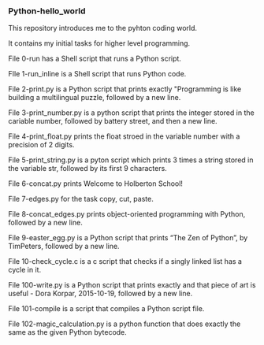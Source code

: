 ### Python-hello_world

This repository introduces me to the pyhton coding world.

It contains my initial tasks for higher level programming.

File 0-run has a Shell script that runs a Python script.

FIle 1-run_inline is a Shell script that runs Python code.

File 2-print.py is a Python script that prints exactly "Programming is like building a multilingual puzzle, followed by a new line.

File 3-print_number.py is a python script that prints the integer stored in the cariable number, followed by battery street, and then a new line.

File 4-print_float.py prints the float stroed in the variable number with a precision of 2 digits.

File 5-print_string.py is a pyton script which prints 3 times a string stored in the variable str, followed by its first 9 characters.

File 6-concat.py prints Welcome to Holberton School!

File 7-edges.py for the task copy, cut, paste.

File 8-concat_edges.py prints object-oriented programming with Python, followed by a new line.

File 9-easter_egg.py is a Python script that prints “The Zen of Python”, by TimPeters, followed by a new line.

File 10-check_cycle.c is a c script  that checks if a singly linked list has a cycle in it.

File 100-write.py is  a Python script that prints exactly and that piece of art is useful - Dora Korpar, 2015-10-19, followed by a new line.

File 101-compile is a script that compiles a Python script file.

File 102-magic_calculation.py is a python function that does exactly the same as the given Python bytecode.
